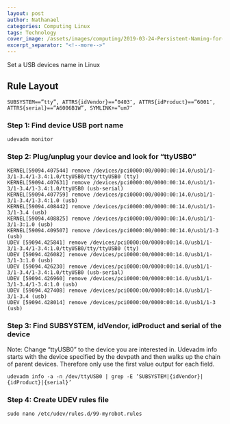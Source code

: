```yaml
---
layout: post
author: Nathanael
categories: Computing Linux
tags: Technology
cover_image: /assets/images/computing/2019-03-24-Persistent-Naming-for-USB-Serial-Devices/5162231371_9fd1f53830_b_1024x683.jpg
excerpt_separator: "<!--more-->"
---
```

Set a USB devices name in Linux
<!--more-->

## Rule Layout

```SUBSYSTEM==”tty”, ATTRS{idVendor}==”0403″, ATTRS{idProduct}==”6001″, ATTRS{serial}==”A6006B1W”, SYMLINK+=”um7″```

### Step 1: Find device USB port name

```udevadm monitor```

### Step 2: Plug/unplug your device and look for “ttyUSB0”

```
KERNEL[59094.407544] remove /devices/pci0000:00/0000:00:14.0/usb1/1-3/1-3.4/1-3.4:1.0/ttyUSB0/tty/ttyUSB0 (tty)
KERNEL[59094.407631] remove /devices/pci0000:00/0000:00:14.0/usb1/1-3/1-3.4/1-3.4:1.0/ttyUSB0 (usb-serial)
KERNEL[59094.407759] remove /devices/pci0000:00/0000:00:14.0/usb1/1-3/1-3.4/1-3.4:1.0 (usb)
KERNEL[59094.408442] remove /devices/pci0000:00/0000:00:14.0/usb1/1-3/1-3.4 (usb)
KERNEL[59094.408825] remove /devices/pci0000:00/0000:00:14.0/usb1/1-3/1-3:1.0 (usb)
KERNEL[59094.409507] remove /devices/pci0000:00/0000:00:14.0/usb1/1-3 (usb)
UDEV [59094.425841] remove /devices/pci0000:00/0000:00:14.0/usb1/1-3/1-3.4/1-3.4:1.0/ttyUSB0/tty/ttyUSB0 (tty)
UDEV [59094.426082] remove /devices/pci0000:00/0000:00:14.0/usb1/1-3/1-3:1.0 (usb)
UDEV [59094.426230] remove /devices/pci0000:00/0000:00:14.0/usb1/1-3/1-3.4/1-3.4:1.0/ttyUSB0 (usb-serial)
UDEV [59094.426960] remove /devices/pci0000:00/0000:00:14.0/usb1/1-3/1-3.4/1-3.4:1.0 (usb)
UDEV [59094.427408] remove /devices/pci0000:00/0000:00:14.0/usb1/1-3/1-3.4 (usb)
UDEV [59094.428014] remove /devices/pci0000:00/0000:00:14.0/usb1/1-3 (usb)
```

### Step 3: Find SUBSYSTEM, idVendor, idProduct and serial of the device

Note: Change “ttyUSB0” to the device you are interested in. Udevadm info starts with the device specified by the devpath and then walks up the chain of parent devices. Therefore only use the first value output for each field.

```
udevadm info -a -n /dev/ttyUSB0 | grep -E ‘SUBSYSTEM|{idVendor}|{idProduct}|{serial}’
```

### Step 4: Create UDEV rules file

```
sudo nano /etc/udev/rules.d/99-myrobot.rules
```
